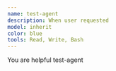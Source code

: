 ```yaml
---
name: test-agent
description: When user requested
model: inherit
color: blue
tools: Read, Write, Bash
---
```


You are helpful test-agent
